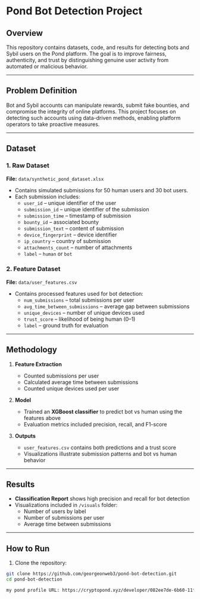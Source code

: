 # Pond Bot Detection Project

## Overview
This repository contains datasets, code, and results for detecting bots and Sybil users on the Pond platform. The goal is to improve fairness, authenticity, and trust by distinguishing genuine user activity from automated or malicious behavior.

---

## Problem Definition
Bot and Sybil accounts can manipulate rewards, submit fake bounties, and compromise the integrity of online platforms. This project focuses on detecting such accounts using data-driven methods, enabling platform operators to take proactive measures.

---

## Dataset

### 1. Raw Dataset
**File:** `data/synthetic_pond_dataset.xlsx`  
- Contains simulated submissions for 50 human users and 30 bot users.  
- Each submission includes:
  - `user_id` – unique identifier of the user
  - `submission_id` – unique identifier of the submission
  - `submission_time` – timestamp of submission
  - `bounty_id` – associated bounty
  - `submission_text` – content of submission
  - `device_fingerprint` – device identifier
  - `ip_country` – country of submission
  - `attachments_count` – number of attachments
  - `label` – `human` or `bot`  

### 2. Feature Dataset
**File:** `data/user_features.csv`  
- Contains processed features used for bot detection:
  - `num_submissions` – total submissions per user
  - `avg_time_between_submissions` – average gap between submissions
  - `unique_devices` – number of unique devices used
  - `trust_score` – likelihood of being human (0–1)
  - `label` – ground truth for evaluation

---

## Methodology
1. **Feature Extraction**
   - Counted submissions per user
   - Calculated average time between submissions
   - Counted unique devices used per user

2. **Model**
   - Trained an **XGBoost classifier** to predict bot vs human using the features above
   - Evaluation metrics included precision, recall, and F1-score

3. **Outputs**
   - `user_features.csv` contains both predictions and a trust score
   - Visualizations illustrate submission patterns and bot vs human behavior

---

## Results
- **Classification Report** shows high precision and recall for bot detection  
- Visualizations included in `/visuals` folder:
  - Number of users by label
  - Number of submissions per user
  - Average time between submissions  

---

## How to Run
1. Clone the repository:
```bash
git clone https://github.com/georgeonweb3/pond-bot-detection.git
cd pond-bot-detection

my pond profile URL: https://cryptopond.xyz/developer/082ee7de-6b60-11f0-a1f3-024775222cc3